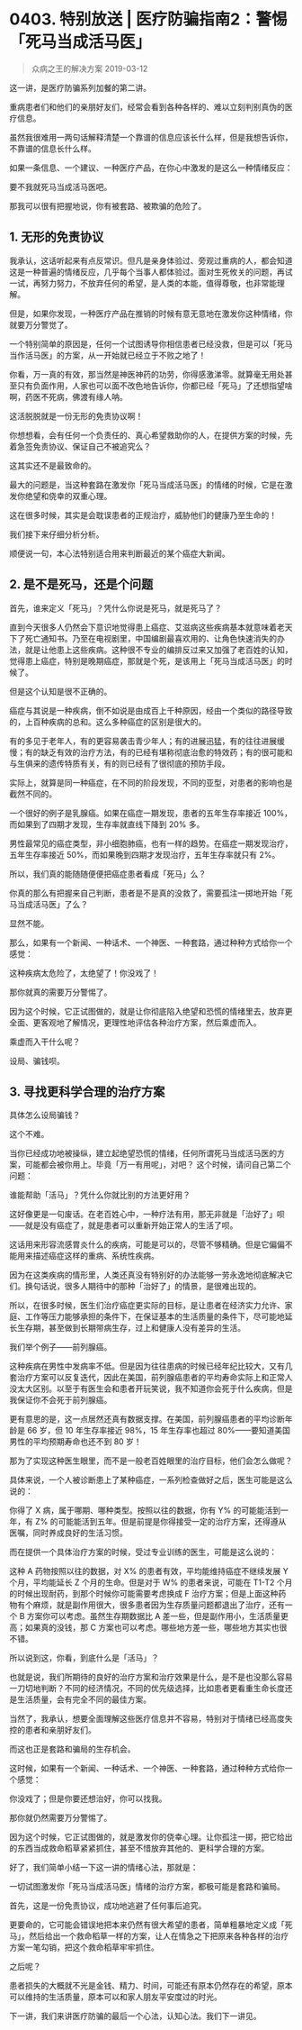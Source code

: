 # 0403. 特别放送 | 医疗防骗指南2：警惕「死马当成活马医」
> 众病之王的解决方案
2019-03-12

这一讲，是医疗防骗系列加餐的第二讲。

重病患者们和他们的亲朋好友们，经常会看到各种各样的、难以立刻判别真伪的医疗信息。

虽然我很难用一两句话解释清楚一个靠谱的信息应该长什么样，但是我想告诉你，不靠谱的信息长什么样。

如果一条信息、一个建议、一种医疗产品，在你心中激发的是这么一种情绪反应：

要不我就死马当成活马医吧。

那我可以很有把握地说，你有被套路、被欺骗的危险了。

## 1. 无形的免责协议
我承认，这话听起来有点反常识。但凡是亲身体验过、旁观过重病的人，都会知道这是一种普遍的情绪反应，几乎每个当事人都体验过。面对生死攸关的问题，再试一试，再努力努力，不放弃任何的希望，是人类的本能，值得尊敬，也非常能理解。

但是，如果你发现，一种医疗产品在推销的时候有意无意地在激发你这种情绪，你就要万分警觉了。

一个特别简单的原因是，任何一个试图诱导你相信患者已经没救，但是可以「死马当作活马医」的方案，从一开始就已经立于不败之地了！

你看，万一真的有效，那当然是神医神药的功劳，你得感激涕零。就算毫无用处甚至只有负面作用，人家也可以面不改色地告诉你，你都已经「死马」了还想指望啥啊，药医不死病，佛渡有缘人呐。

这活脱脱就是一份无形的免责协议啊！

你想想看，会有任何一个负责任的、真心希望救助你的人，在提供方案的时候，先着急签免责协议、保证自己不被追究么？

这其实还不是最致命的。

最大的问题是，当这种套路在激发你「死马当成活马医」的情绪的时候，它是在激发你绝望和侥幸的双重心理。

这在很多时候，其实是会耽误患者的正规治疗，威胁他们的健康乃至生命的！

我们接下来仔细分析分析。

顺便说一句，本心法特别适合用来判断最近的某个癌症大新闻。

## 2. 是不是死马，还是个问题
首先，谁来定义「死马」？凭什么你说是死马，就是死马了？

直到今天很多人仍然会下意识地觉得患上癌症、艾滋病这些疾病基本就意味着老天下了死亡通知书。乃至在电视剧里，中国编剧最喜欢用的、让角色快速消失的办法，就是让他患上这些疾病。这种很不专业的编排反过来又加强了老百姓的认知，觉得患上癌症，特别是晚期癌症，那就是个死，是该用上「死马当成活马医」的时候了。

但是这个认知是很不正确的。

癌症与其说是一种疾病，倒不如说是由成百上千种原因，经由一个类似的路径导致的，上百种疾病的总和。这么多种癌症的区别是很大的。

有的多见于老年人，有的更容易袭击青少年人；有的进展迅猛，有的往往进展缓慢；有的缺乏有效的治疗方法，有的已经有堪称彻底治愈的特效药；有的很可能和与生俱来的遗传特质有关，有的则已经有了很彻底的预防手段。

实际上，就算是同一种癌症，在不同的阶段发现，不同的亚型，对患者的影响也是截然不同的。

一个很好的例子是乳腺癌。如果在癌症一期发现，患者的五年生存率接近 100%，而如果到了四期才发现，生存率就直线下降到 20% 多。

男性最常见的癌症类型，非小细胞肺癌，也有一样的趋势。在癌症一期发现治疗，五年生存率接近 50%，而如果晚到四期才发现治疗，五年生存率就只有 2%。

所以，我们真的能随随便便把癌症患者看成「死马」么？

你真的那么有把握来自己判断，患者是不是真的没救了，需要孤注一掷地开始「死马当成活马医」了么？

显然不能。

那么，如果有一个新闻、一种话术、一个神医、一种套路，通过种种方式给你一个感觉：

这种疾病太危险了，太绝望了！你没戏了！

那你就真的需要万分警惕了。

因为这个时候，它正试图做的，就是让你彻底陷入绝望和恐慌的情绪里去，放弃更全面、更客观地了解情况，更理性地评估各种治疗方案，然后乘虚而入。

乘虚而入干什么呢？

设局、骗钱呗。

## 3. 寻找更科学合理的治疗方案
具体怎么设局骗钱？

这个不难。

当你已经成功地被操纵，建立起绝望恐慌的情绪，任何所谓死马当成活马医的方案，可能都会被你用上。毕竟「万一有用呢」，对吧？
这个时候，请问自己第二个问题：

谁能帮助「活马」？凭什么你就比别的方法更好用？

这好像更是一句废话。在老百姓心中，一种疗法有用，那无非就是「治好了」呗——就是没有癌症了，就是患者可以重新开始正常人的生活了呗。

这话用来形容流感胃炎什么的疾病，可能是可以的，尽管不够精确。但是它偏偏不能用来描述癌症这样的重病、系统性疾病。

因为在这类疾病的情形里，人类还真没有特别好的办法能够一劳永逸地彻底解决它们。换句话说，很多人期待中的那种「治好了」的情景，是很难出现的。

所以，在很多时候，医生们治疗癌症更实际的目标，是让患者在经济实力允许、家庭、工作等压力能够承担的条件下，在保证基本的生活质量的条件下，尽可能地延长生存期，甚至做到长期带病生存，过上和健康人没有差异的生活。

我们举个例子——前列腺癌。

这种疾病在男性中发病率不低。但是因为往往患病的时候已经年纪比较大，又有几套治疗方案可以反复迭代，因此在美国，前列腺癌患者的平均寿命实际上和正常人没太大区别。以至于有医生会和患者开玩笑说，我不知道你会死于什么疾病，但是我保证你不会死于前列腺癌。

更有意思的是，这一点居然还真有数据支撑。在美国，前列腺癌患者的平均诊断年龄是 66 岁，但 10 年生存率接近 98%，15 年生存率也超过 80%——要知道美国男性的平均预期寿命也还不到 80 岁！

那为了实现这种医生眼里，而不是一般老百姓眼里的治疗目标，他们会怎么做呢？

具体来说，一个人被诊断患上了某种癌症，一系列检查做好之后，医生可能是这么说的：

你得了 X 病，属于哪期、哪种类型。按照以往的数据，你有 Y% 的可能能活到一年，有 Z% 的可能能活到五年。但是前提是你得接受一定的治疗方案，还得遵从医嘱，同时养成良好的生活习惯。

而在提供一个具体治疗方案的时候，受过专业训练的医生，可能是这么说的：

这种 A 药物按照以往的数据，对 X% 的患者有效，平均能维持癌症不继续发展 Y 个月，平均能延长 Z 个月的生命。但是对于 W% 的患者来说，可能在 T1-T2 个月的时候出现耐药，到那个时候你可能需要考虑换成 F 治疗方案；但是上面这种药物有个麻烦，就是副作用很大，很多患者因为生存质量问题都退出了治疗，还有一个 B 方案你可以考虑。虽然生存期数据比 A 差一些，但是副作用小，生活质量更高；如果真的没钱，那 C 方案也可以考虑。哪些地方差一些，哪些地方其实也很不错。

所以说到这，你看，到底什么是「活马」？

也就是说，我们所期待的良好的治疗方案和治疗效果是什么，是不是也没那么容易一刀切地判断？不同的经济情况，不同的优先级选择，比如患者更看重生命长度还是生活质量，会有完全不同的最佳方案。

当然了，我承认，想要全面理解这些医疗信息并不容易，特别对于情绪已经高度失控的患者和亲朋好友们。

而这也正是套路和骗局的生存机会。

这时候，如果有一个新闻、一种话术、一个神医、一种套路，通过种种方式给你一个感觉：

你没戏了；但是你要还想治好，你可以找我。

那你就仍然需要万分警惕了。

因为这个时候，它正试图做的，就是激发你的侥幸心理。让你孤注一掷，把它给出的东西当成救命稻草紧紧抓住，甚至不惜放弃其他的、更科学合理的方案。

好了，我们简单小结一下这一讲的情绪心法，那就是：

一切试图激发你「死马当成活马医」情绪的治疗方案，都极可能是套路和骗局。

首先，这是一份免责协议，成功地逃避了任何事后追究。

更要命的，它可能会错误地把本来仍然有很大希望的患者，简单粗暴地定义成「死马」，然后给出一个救命稻草一样的方案，让人在情急之下把原来各种各样的治疗方案一笔勾销，把这个救命稻草牢牢抓住。

之后呢？

患者损失的大概就不光是金钱、精力、时间，可能还有原本仍然存在的希望，原本可以维持的生活质量，原本可以和家人朋友平安度过的时光。

下一讲，我们来讲医疗防骗的最后一个心法，认知心法。我们下一讲见。


